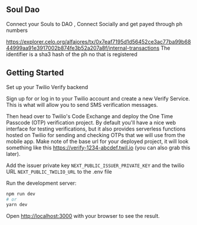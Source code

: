 ## Soul Dao

Connect your Souls to DAO , Connect Socially and get payed through ph numbers

https://explorer.celo.org/alfajores/tx/0x7eaf7195d1d56452ce3ac77ba99b6844999aa91e3917002b874fe3b52a207a8f/internal-transactions
The identifier is a sha3 hash of the ph no that is registered

## Getting Started

Set up your Twilio Verify backend

Sign up for or log in to your Twilio account and create a new Verify Service. This is what will allow you to send SMS verification messages.

Then head over to Twilio's Code Exchange and deploy the One Time Passcode (OTP) verification project. By default you'll have a nice web interface for testing verifications, but it also provides serverless functions hosted on Twilio for sending and checking OTPs that we will use from the mobile app. Make note of the base url for your deployed project, it will look something like this https://verify-1234-abcdef.twil.io (you can also grab this later).

Add the issuer private key `NEXT_PUBLIC_ISSUER_PRIVATE_KEY` and the twilio URL `NEXT_PUBLIC_TWILIO_URL` to the .env file

Run the development server:

```bash
npm run dev
# or
yarn dev
```

Open [http://localhost:3000](http://localhost:3000) with your browser to see the result.
